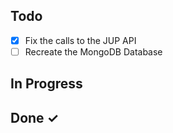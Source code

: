 ## Todo

- [x] Fix the calls to the JUP API  
- [ ] Recreate the MongoDB Database

## In Progress

## Done ✓
